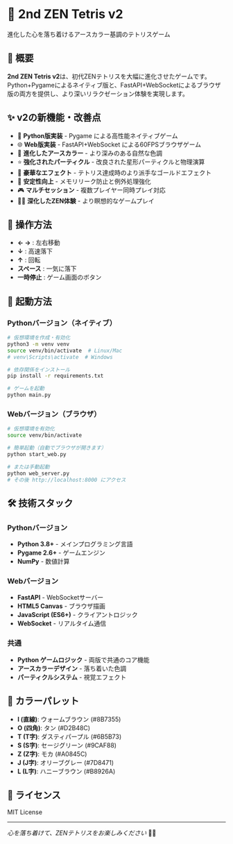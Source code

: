 # 🎋 2nd ZEN Tetris v2

進化した心を落ち着けるアースカラー基調のテトリスゲーム

## 🌿 概要

**2nd ZEN Tetris v2**は、初代ZENテトリスを大幅に進化させたゲームです。Python+Pygameによるネイティブ版と、FastAPI+WebSocketによるブラウザ版の両方を提供し、より深いリラクゼーション体験を実現します。

## ✨ v2の新機能・改善点

- 🐍 **Python版実装** - Pygame による高性能ネイティブゲーム
- 🌐 **Web版実装** - FastAPI+WebSocket による60FPSブラウザゲーム
- 🎨 **進化したアースカラー** - より深みのある自然な色調
- ⭐ **強化されたパーティクル** - 改良された星形パーティクルと物理演算
- 💫 **豪華なエフェクト** - テトリス達成時のより派手なゴールドエフェクト
- 🔧 **安定性向上** - メモリリーク防止と例外処理強化
- 🎮 **マルチセッション** - 複数プレイヤー同時プレイ対応
- 🧘‍♀️ **深化したZEN体験** - より瞑想的なゲームプレイ

## 🎯 操作方法

- **← →** : 左右移動
- **↓** : 高速落下  
- **↑** : 回転
- **スペース** : 一気に落下
- **一時停止** : ゲーム画面のボタン

## 🚀 起動方法

### Pythonバージョン（ネイティブ）
```bash
# 仮想環境を作成・有効化
python3 -m venv venv
source venv/bin/activate  # Linux/Mac
# venv\Scripts\activate  # Windows

# 依存関係をインストール
pip install -r requirements.txt

# ゲームを起動
python main.py
```

### Webバージョン（ブラウザ）
```bash
# 仮想環境を有効化
source venv/bin/activate

# 簡単起動（自動でブラウザが開きます）
python start_web.py

# または手動起動
python web_server.py
# その後 http://localhost:8000 にアクセス
```

## 🛠 技術スタック

### Pythonバージョン
- **Python 3.8+** - メインプログラミング言語
- **Pygame 2.6+** - ゲームエンジン
- **NumPy** - 数値計算

### Webバージョン
- **FastAPI** - WebSocketサーバー
- **HTML5 Canvas** - ブラウザ描画
- **JavaScript (ES6+)** - クライアントロジック
- **WebSocket** - リアルタイム通信

### 共通
- **Python ゲームロジック** - 両版で共通のコア機能
- **アースカラーデザイン** - 落ち着いた色調
- **パーティクルシステム** - 視覚エフェクト

## 🎨 カラーパレット

- **I (直線)**: ウォームブラウン (#8B7355)
- **O (四角)**: タン (#D2B48C)
- **T (T字)**: ダスティパープル (#6B5B73)
- **S (S字)**: セージグリーン (#9CAF88)
- **Z (Z字)**: モカ (#A0845C)
- **J (J字)**: オリーブグレー (#7D8471)
- **L (L字)**: ハニーブラウン (#B8926A)

## 📄 ライセンス

MIT License

---

*心を落ち着けて、ZENテトリスをお楽しみください* 🧘‍♀️